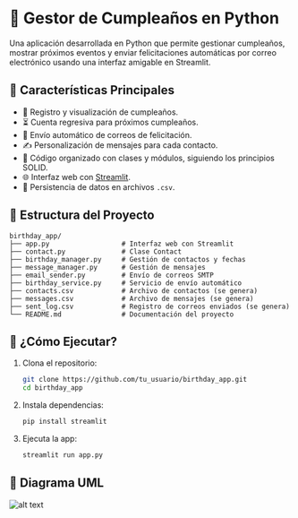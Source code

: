 # 🎉 Gestor de Cumpleaños en Python

Una aplicación desarrollada en Python que permite gestionar cumpleaños, mostrar próximos eventos y enviar felicitaciones automáticas por correo electrónico usando una interfaz amigable en Streamlit.

## 📌 Características Principales

- 📅 Registro y visualización de cumpleaños.
- ⏳ Cuenta regresiva para próximos cumpleaños.
- 💌 Envío automático de correos de felicitación.
- ✍️ Personalización de mensajes para cada contacto.
- 🧠 Código organizado con clases y módulos, siguiendo los principios SOLID.
- 🌐 Interfaz web con [Streamlit](https://streamlit.io/).
- 💾 Persistencia de datos en archivos `.csv`.

## 📂 Estructura del Proyecto

```
birthday_app/
├── app.py                  # Interfaz web con Streamlit
├── contact.py              # Clase Contact
├── birthday_manager.py     # Gestión de contactos y fechas
├── message_manager.py      # Gestión de mensajes
├── email_sender.py         # Envío de correos SMTP
├── birthday_service.py     # Servicio de envío automático
├── contacts.csv            # Archivo de contactos (se genera)
├── messages.csv            # Archivo de mensajes (se genera)
├── sent_log.csv            # Registro de correos enviados (se genera)
└── README.md               # Documentación del proyecto
```

## 🚀 ¿Cómo Ejecutar?

1. Clona el repositorio:

   ```bash
   git clone https://github.com/tu_usuario/birthday_app.git
   cd birthday_app
   ```

2. Instala dependencias:

   ```bash
   pip install streamlit
   ```

3. Ejecuta la app:

   ```bash
   streamlit run app.py
   ```

## 🧩 Diagrama UML

![alt text](image-1.png)
